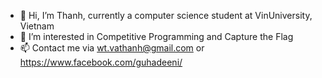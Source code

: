- 👋 Hi, I’m Thanh, currently a computer science student at VinUniversity, Vietnam
- 👀 I’m interested in Competitive Programming and Capture the Flag
- 📫 Contact me via wt.vathanh@gmail.com or https://www.facebook.com/guhadeeni/

